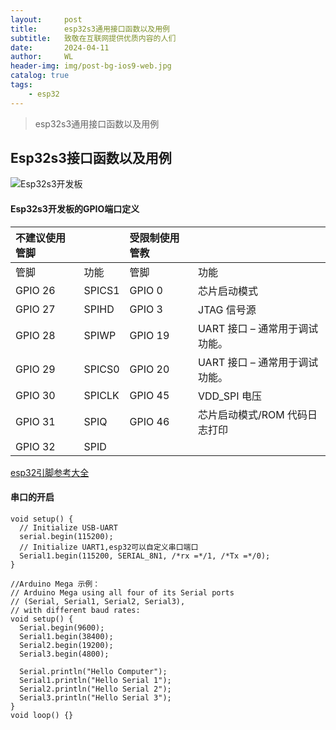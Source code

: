 ```yaml
---
layout:     post
title:      esp32s3通用接口函数以及用例
subtitle:   致敬在互联网提供优质内容的人们
date:       2024-04-11
author:     WL
header-img: img/post-bg-ios9-web.jpg
catalog: true
tags:
    - esp32
---
```


>esp32s3通用接口函数以及用例


## Esp32s3接口函数以及用例

![Esp32s3开发板](https://nibilu.oss-cn-beijing.aliyuncs.com/esp32/ESP32-S3-DevKitC-1.jpeg)

#### Esp32s3开发板的GPIO端口定义

| 不建议使用管脚 |        | 受限制使用管教 |                                |
| :------------- | ------ | :------------- | ------------------------------ |
| 管脚           | 功能   | 管脚           | 功能                           |
| GPIO 26        | SPICS1 | GPIO 0         | 芯片启动模式                   |
| GPIO 27        | SPIHD  | GPIO 3         | JTAG 信号源                    |
| GPIO 28        | SPIWP  | GPIO 19        | UART 接口 – 通常用于调试功能。 |
| GPIO 29        | SPICS0 | GPIO 20        | UART 接口 – 通常用于调试功能。 |
| GPIO 30        | SPICLK | GPIO 45        | VDD_SPI 电压                   |
| GPIO 31        | SPIQ   | GPIO 46        | 芯片启动模式/ROM 代码日志打印  |
| GPIO 32        | SPID   |                |                                |

[esp32引脚参考大全](https://lingshunlab.com/book/esp32/esp32-s3-pin-reference)

#### 串口的开启

```
void setup() {
  // Initialize USB-UART
  serial.begin(115200);
  // Initialize UART1,esp32可以自定义串口端口
  Serial1.begin(115200, SERIAL_8N1, /*rx =*/1, /*Tx =*/0);
}
```
```
//Arduino Mega 示例：
// Arduino Mega using all four of its Serial ports
// (Serial, Serial1, Serial2, Serial3),
// with different baud rates:
void setup() {
  Serial.begin(9600);
  Serial1.begin(38400);
  Serial2.begin(19200);
  Serial3.begin(4800);

  Serial.println("Hello Computer");
  Serial1.println("Hello Serial 1");
  Serial2.println("Hello Serial 2");
  Serial3.println("Hello Serial 3");
}
void loop() {}
```





